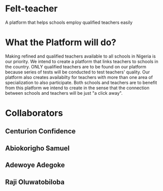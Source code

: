 # Felt-teacher
A platform that helps schools employ qualified teachers easily
# What the Platform will do?
Making refined and qualified teachers available to all schools in Nigeria is our priority. We intend to create a platform that links teachers to schools in the country. ONLY qualified teachers are to be found on our platform because series of tests will be conducted to test teachers' quality. Our platform also creates availabilty for teachers with more than one area of specialization to also participate. Both schools and teachers are to benefit from this platform we intend to create in the sense that the connection between schools and teachers will be just  "a click away". 
# Collaborators 
## Centurion Confidence
## Abiokorigho Samuel
## Adewoye Adegoke
## Raji Oluwatobiloba



